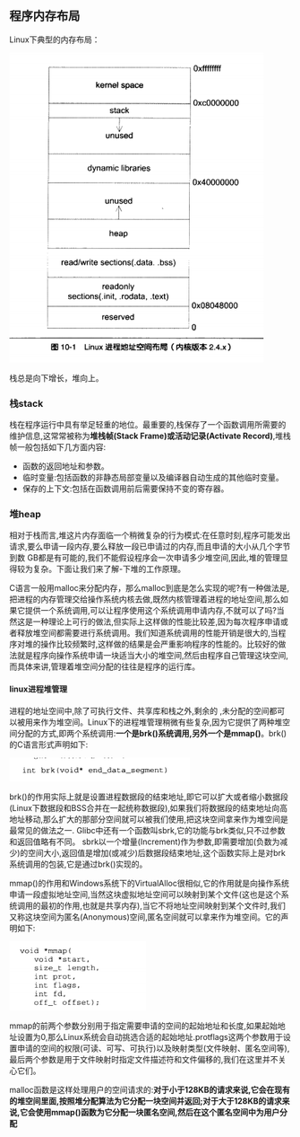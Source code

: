 ## 程序内存布局
Linux下典型的内存布局：

![](image/compile11.png)

栈总是向下增长，堆向上。

### 栈stack

栈在程序运行中具有举足轻重的地位。最重要的,栈保存了一个函数调用所需要的维护信息,这常常被称为**堆栈帧(Stack Frame)或活动记录(Activate Record)**,堆栈帧一般包括如下几方面内容:

 - 函数的返回地址和参数。
 - 临时变量:包括函数的非静态局部变量以及编译器自动生成的其他临时变量。
 - 保存的上下文:包括在函数调用前后需要保持不变的寄存器。

### 堆heap
相对于栈而言,堆这片内存面临一个稍微复杂的行为模式:在任意时刻,程序可能发出请求,要么申请一段内存,要么释放一段已申请过的内存,而且申请的大小从几个字节到数 GB都是有可能的,我们不能假设程序会一次申请多少堆空间,因此,堆的管理显得较为复杂。下面让我们来了解-下堆的工作原理。

C语言一般用malloc来分配内存，那么malloc到底是怎么实现的呢?有一种做法是,把进程的内存管理交给操作系统内核去做,既然内核管理着进程的地址空间,那么如果它提供一个系统调用,可以让程序使用这个系统调用申请内存,不就可以了吗?当然这是一种理论上可行的做法,但实际上这样做的性能比较差,因为每次程序申请或者释放堆空间都需要进行系统调用。我们知道系统调用的性能开销是很大的,当程序对堆的操作比较频繁时,这样做的结果是会严重影响程序的性能的。比较好的做法就是程序向操作系统申请一块适当大小的堆空间,然后由程序自己管理这块空间,而具体来讲,管理着堆空间分配的往往是程序的运行库。

#### linux进程堆管理
进程的地址空间中,除了可执行文件、共享库和栈之外,剩余的 ,未分配的空间都可以被用来作为堆空间。Linux下的进程堆管理稍微有些复杂,因为它提供了两种堆空间分配的方式,即两个系统调用:**一个是brk()系统调用,另外一个是mmap()**。brk()的C语言形式声明如下:

![](image/compile12.png)

brk()的作用实际上就是设置进程数据段的结束地址,即它可以扩大或者缩小数据段 (Linux下数据段和BSS合并在一起统称数据段),如果我们将数据段的结束地址向高地址移动,那么扩大的那部分空间就可以被我们使用,把这块空间拿来作为堆空间是最常见的做法之一. Glibc中还有一个函数叫sbrk,它的功能与brk类似,只不过参数和返回值略有不同。 sbrk以一个增量(Increment)作为参数,即需要增加(负数为减少)的空间大小,返回值是增加(或减少)后数据段结束地址,这个函数实际上是对brk系统调用的包装,它是通过brk()实现的。

mmap()的作用和Windows系统下的VirtualAlloc很相似,它的作用就是向操作系统申请一段虚拟地址空间,当然这块虚拟地址空间可以映射到某个文件(这也是这个系统调用的最初的作用,也就是共享内存),当它不将地址空间映射到某个文件时,我们又称这块空间为匿名(Anonymous)空间,匿名空间就可以拿来作为堆空间。它的声明如下:

![](image/compile13.png)

mmap的前两个参数分别用于指定需要申请的空间的起始地址和长度,如果起始地址设置为0,那么Linux系统会自动挑选合适的起始地址.protflags这两个参数用于设置申请的空间的权限(可读、可写、可执行)以及映射类型(文件映射、匿名空间等),最后两个参数是用于文件映射时指定文件描述符和文件偏移的,我们在这里并不关心它们。

malloc函数是这样处理用户的空间请求的:**对于小于128KB的请求来说,它会在现有的堆空间里面,按照堆分配算法为它分配一块空间并返回;对于大于128KB的请求来说,它会使用mmap()函数为它分配一块匿名空间,然后在这个匿名空间中为用户分配**